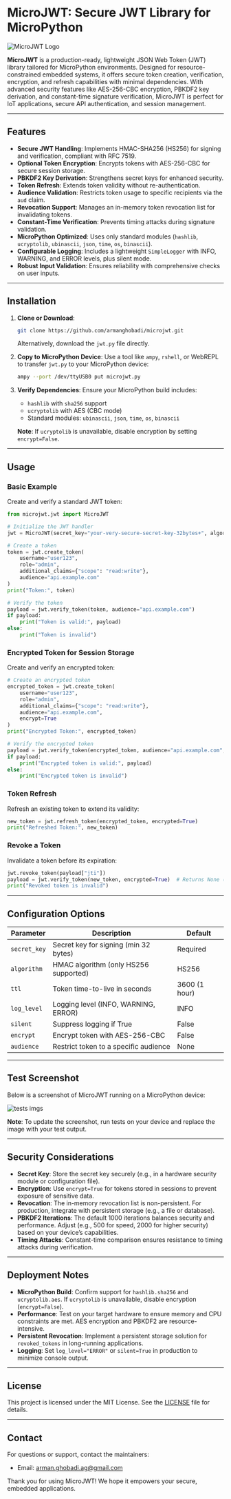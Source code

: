 # MicroJWT: Secure JWT Library for MicroPython

![MicroJWT Logo](./imgs/logo.png) 


**MicroJWT** is a production-ready, lightweight JSON Web Token (JWT) library tailored for MicroPython environments. Designed for resource-constrained embedded systems, it offers secure token creation, verification, encryption, and refresh capabilities with minimal dependencies. With advanced security features like AES-256-CBC encryption, PBKDF2 key derivation, and constant-time signature verification, MicroJWT is perfect for IoT applications, secure API authentication, and session management.

---

## Features

- **Secure JWT Handling**: Implements HMAC-SHA256 (HS256) for signing and verification, compliant with RFC 7519.
- **Optional Token Encryption**: Encrypts tokens with AES-256-CBC for secure session storage.
- **PBKDF2 Key Derivation**: Strengthens secret keys for enhanced security.
- **Token Refresh**: Extends token validity without re-authentication.
- **Audience Validation**: Restricts token usage to specific recipients via the `aud` claim.
- **Revocation Support**: Manages an in-memory token revocation list for invalidating tokens.
- **Constant-Time Verification**: Prevents timing attacks during signature validation.
- **MicroPython Optimized**: Uses only standard modules (`hashlib`, `ucryptolib`, `ubinascii`, `json`, `time`, `os`, `binascii`).
- **Configurable Logging**: Includes a lightweight `SimpleLogger` with INFO, WARNING, and ERROR levels, plus silent mode.
- **Robust Input Validation**: Ensures reliability with comprehensive checks on user inputs.

---

## Installation

1. **Clone or Download**:
   ```bash
   git clone https://github.com/armanghobadi/microjwt.git
   ```
   Alternatively, download the `jwt.py` file directly.

2. **Copy to MicroPython Device**:
   Use a tool like `ampy`, `rshell`, or WebREPL to transfer `jwt.py` to your MicroPython device:
   ```bash
   ampy --port /dev/ttyUSB0 put microjwt.py
   ```

3. **Verify Dependencies**:
   Ensure your MicroPython build includes:
   - `hashlib` with `sha256` support
   - `ucryptolib` with AES (CBC mode)
   - Standard modules: `ubinascii`, `json`, `time`, `os`, `binascii`

   **Note**: If `ucryptolib` is unavailable, disable encryption by setting `encrypt=False`.

---

## Usage

### Basic Example
Create and verify a standard JWT token:

```python
from microjwt.jwt import MicroJWT

# Initialize the JWT handler
jwt = MicroJWT(secret_key="your-very-secure-secret-key-32bytes+", algorithm="HS256")

# Create a token
token = jwt.create_token(
    username="user123",
    role="admin",
    additional_claims={"scope": "read:write"},
    audience="api.example.com"
)
print("Token:", token)

# Verify the token
payload = jwt.verify_token(token, audience="api.example.com")
if payload:
    print("Token is valid:", payload)
else:
    print("Token is invalid")
```

### Encrypted Token for Session Storage
Create and verify an encrypted token:

```python
# Create an encrypted token
encrypted_token = jwt.create_token(
    username="user123",
    role="admin",
    additional_claims={"scope": "read:write"},
    audience="api.example.com",
    encrypt=True
)
print("Encrypted Token:", encrypted_token)

# Verify the encrypted token
payload = jwt.verify_token(encrypted_token, audience="api.example.com", encrypted=True)
if payload:
    print("Encrypted token is valid:", payload)
else:
    print("Encrypted token is invalid")
```

### Token Refresh
Refresh an existing token to extend its validity:

```python
new_token = jwt.refresh_token(encrypted_token, encrypted=True)
print("Refreshed Token:", new_token)
```

### Revoke a Token
Invalidate a token before its expiration:

```python
jwt.revoke_token(payload["jti"])
payload = jwt.verify_token(new_token, encrypted=True)  # Returns None (revoked)
print("Revoked token is invalid")
```

---

## Configuration Options

| Parameter       | Description                                      | Default       |
|-----------------|--------------------------------------------------|---------------|
| `secret_key`    | Secret key for signing (min 32 bytes)            | Required      |
| `algorithm`     | HMAC algorithm (only HS256 supported)            | HS256         |
| `ttl`           | Token time-to-live in seconds                    | 3600 (1 hour) |
| `log_level`     | Logging level (INFO, WARNING, ERROR)             | INFO          |
| `silent`        | Suppress logging if True                         | False         |
| `encrypt`       | Encrypt token with AES-256-CBC                   | False         |
| `audience`      | Restrict token to a specific audience             | None          |

---

## Test Screenshot

Below is a screenshot of MicroJWT running on a MicroPython device:

![tests imgs](./imgs/tests.png) 


**Note**: To update the screenshot, run tests on your device and replace the image with your test output.

---

## Security Considerations

- **Secret Key**: Store the secret key securely (e.g., in a hardware security module or configuration file).
- **Encryption**: Use `encrypt=True` for tokens stored in sessions to prevent exposure of sensitive data.
- **Revocation**: The in-memory revocation list is non-persistent. For production, integrate with persistent storage (e.g., a file or database).
- **PBKDF2 Iterations**: The default 1000 iterations balances security and performance. Adjust (e.g., 500 for speed, 2000 for higher security) based on your device’s capabilities.
- **Timing Attacks**: Constant-time comparison ensures resistance to timing attacks during verification.

---

## Deployment Notes

- **MicroPython Build**: Confirm support for `hashlib.sha256` and `ucryptolib.aes`. If `ucryptolib` is unavailable, disable encryption (`encrypt=False`).
- **Performance**: Test on your target hardware to ensure memory and CPU constraints are met. AES encryption and PBKDF2 are resource-intensive.
- **Persistent Revocation**: Implement a persistent storage solution for `revoked_tokens` in long-running applications.
- **Logging**: Set `log_level="ERROR"` or `silent=True` in production to minimize console output.

---


## License

This project is licensed under the MIT License. See the [LICENSE](LICENSE) file for details.

---

## Contact

For questions or support, contact the maintainers:
- Email: arman.ghobadi.ag@gmail.com

Thank you for using MicroJWT! We hope it empowers your secure, embedded applications.